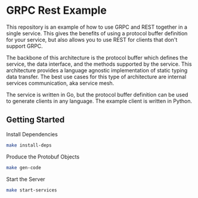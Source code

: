 # GRPC Rest Example

This repository is an example of how to use GRPC and REST together in a single service. This gives the benefits of using a protocol buffer definition for your service, but also allows you to use REST for clients that don't support GRPC.

The backbone of this architecture is the protocol buffer which defines the service, the data interface, and the methods supported by the service. This architecture provides a language agnostic implementation of static typing data transfer. The best use cases for this type of architecture are internal services communication, aka service mesh.

The service is written in Go, but the protocol buffer definition can be used to generate clients in any language. The example client is written in Python.

## Getting Started

Install Dependencies

```bash
make install-deps
```

Produce the Protobuf Objects

```bash
make gen-code
```

Start the Server

```bash
make start-services
```
